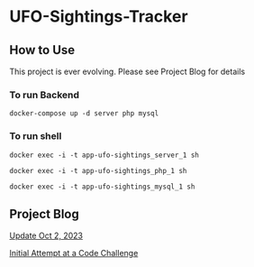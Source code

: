 # UFO-Sightings-Tracker

## How to Use

This project is ever evolving. Please see Project Blog for details

### To run Backend

`docker-compose up -d server php mysql`

### To run shell

`docker exec -i -t app-ufo-sightings_server_1 sh`

`docker exec -i -t app-ufo-sightings_php_1 sh`

`docker exec -i -t app-ufo-sightings_mysql_1 sh`

## Project Blog

[Update Oct 2, 2023](blog/20231002)

[Initial Attempt at a Code Challenge](blog/init.md)
